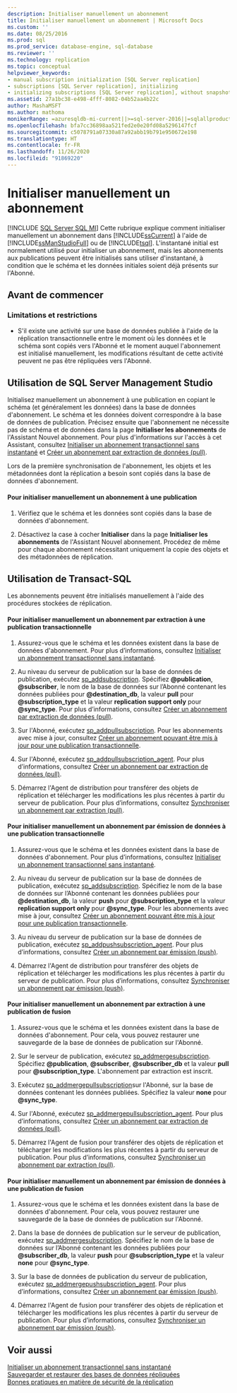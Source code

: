 ```yaml
---
description: Initialiser manuellement un abonnement
title: Initialiser manuellement un abonnement | Microsoft Docs
ms.custom: ''
ms.date: 08/25/2016
ms.prod: sql
ms.prod_service: database-engine, sql-database
ms.reviewer: ''
ms.technology: replication
ms.topic: conceptual
helpviewer_keywords:
- manual subscription initialization [SQL Server replication]
- subscriptions [SQL Server replication], initializing
- initializing subscriptions [SQL Server replication], without snapshots
ms.assetid: 27a1bc38-e498-4fff-8082-04b52aa4b22c
author: MashaMSFT
ms.author: mathoma
monikerRange: =azuresqldb-mi-current||>=sql-server-2016||=sqlallproducts-allversions
ms.openlocfilehash: bfa7cc36898aa521fed2e0e20fd08a5296147fcf
ms.sourcegitcommit: c5078791a07330a87a92abb19b791e950672e198
ms.translationtype: HT
ms.contentlocale: fr-FR
ms.lasthandoff: 11/26/2020
ms.locfileid: "91869220"
---
```

# <a name="initialize-a-subscription-manually"></a>Initialiser manuellement un abonnement
[!INCLUDE [SQL Server SQL MI](../../includes/applies-to-version/sql-asdbmi.md)]
  Cette rubrique explique comment initialiser manuellement un abonnement dans [!INCLUDE[ssCurrent](../../includes/sscurrent-md.md)] à l'aide de [!INCLUDE[ssManStudioFull](../../includes/ssmanstudiofull-md.md)] ou de [!INCLUDE[tsql](../../includes/tsql-md.md)]. L'instantané initial est normalement utilisé pour initialiser un abonnement, mais les abonnements aux publications peuvent être initialisés sans utiliser d'instantané, à condition que le schéma et les données initiales soient déjà présents sur l'Abonné.  
  

##  <a name="before-you-begin"></a><a name="BeforeYouBegin"></a> Avant de commencer  
  
###  <a name="limitations-and-restrictions"></a><a name="Restrictions"></a> Limitations et restrictions  
  
-   S'il existe une activité sur une base de données publiée à l'aide de la réplication transactionnelle entre le moment où les données et le schéma sont copiés vers l'Abonné et le moment auquel l'abonnement est initialisé manuellement, les modifications résultant de cette activité peuvent ne pas être répliquées vers l'Abonné.  
  
##  <a name="using-sql-server-management-studio"></a><a name="SSMSProcedure"></a> Utilisation de SQL Server Management Studio  
 Initialisez manuellement un abonnement à une publication en copiant le schéma (et généralement les données) dans la base de données d'abonnement. Le schéma et les données doivent correspondre à la base de données de publication. Précisez ensuite que l'abonnement ne nécessite pas de schéma et de données dans la page **Initialiser les abonnements** de l'Assistant Nouvel abonnement. Pour plus d'informations sur l'accès à cet Assistant, consultez [Initialiser un abonnement transactionnel sans instantané](../../relational-databases/replication/initialize-a-transactional-subscription-without-a-snapshot.md) et [Créer un abonnement par extraction de données (pull)](../../relational-databases/replication/create-a-pull-subscription.md).  
  
 Lors de la première synchronisation de l'abonnement, les objets et les métadonnées dont la réplication a besoin sont copiés dans la base de données d'abonnement.  
  
#### <a name="to-initialize-a-subscription-to-a-publication-manually"></a>Pour initialiser manuellement un abonnement à une publication  
  
1.  Vérifiez que le schéma et les données sont copiés dans la base de données d'abonnement.  
  
2.  Désactivez la case à cocher **Initialiser** dans la page **Initialiser les abonnements** de l'Assistant Nouvel abonnement. Procédez de même pour chaque abonnement nécessitant uniquement la copie des objets et des métadonnées de réplication.  

##  <a name="using-transact-sql"></a><a name="TsqlProcedure"></a> Utilisation de Transact-SQL  
 Les abonnements peuvent être initialisés manuellement à l'aide des procédures stockées de réplication.  
  
#### <a name="to-manually-initialize-a-pull-subscription-to-a-transactional-publication"></a>Pour initialiser manuellement un abonnement par extraction à une publication transactionnelle  
  
1.  Assurez-vous que le schéma et les données existent dans la base de données d'abonnement. Pour plus d’informations, consultez [Initialiser un abonnement transactionnel sans instantané](../../relational-databases/replication/initialize-a-transactional-subscription-without-a-snapshot.md).  
  
2.  Au niveau du serveur de publication sur la base de données de publication, exécutez [sp_addsubscription](../../relational-databases/system-stored-procedures/sp-addsubscription-transact-sql.md). Spécifiez **\@publication**, **\@subscriber**, le nom de la base de données sur l’Abonné contenant les données publiées pour **\@destination_db**, la valeur **pull** pour **\@subscription_type** et la valeur **replication support only** pour **\@sync_type**. Pour plus d’informations, consultez [Créer un abonnement par extraction de données (pull)](../../relational-databases/replication/create-a-pull-subscription.md).  
  
3.  Sur l'Abonné, exécutez [sp_addpullsubscription](../../relational-databases/system-stored-procedures/sp-addpullsubscription-transact-sql.md). Pour les abonnements avec mise à jour, consultez [Créer un abonnement pouvant être mis à jour pour une publication transactionnelle](./publish/create-an-updatable-subscription-to-a-transactional-publication.md).  
  
4.  Sur l'Abonné, exécutez [sp_addpullsubscription_agent](../../relational-databases/system-stored-procedures/sp-addpullsubscription-agent-transact-sql.md). Pour plus d’informations, consultez [Créer un abonnement par extraction de données (pull)](../../relational-databases/replication/create-a-pull-subscription.md).  
  
5.  Démarrez l'Agent de distribution pour transférer des objets de réplication et télécharger les modifications les plus récentes à partir du serveur de publication. Pour plus d’informations, consultez [Synchroniser un abonnement par extraction (pull)](../../relational-databases/replication/synchronize-a-pull-subscription.md).  
  
#### <a name="to-manually-initialize-a-push-subscription-to-a-transactional-publication"></a>Pour initialiser manuellement un abonnement par émission de données à une publication transactionnelle  
  
1.  Assurez-vous que le schéma et les données existent dans la base de données d'abonnement. Pour plus d’informations, consultez [Initialiser un abonnement transactionnel sans instantané](../../relational-databases/replication/initialize-a-transactional-subscription-without-a-snapshot.md).  
  
2.  Au niveau du serveur de publication sur la base de données de publication, exécutez [sp_addsubscription](../../relational-databases/system-stored-procedures/sp-addsubscription-transact-sql.md). Spécifiez le nom de la base de données sur l’Abonné contenant les données publiées pour **\@destination_db**, la valeur **push** pour **\@subscription_type** et la valeur **replication support only** pour **\@sync_type**. Pour les abonnements avec mise à jour, consultez [Créer un abonnement pouvant être mis à jour pour une publication transactionnelle](./publish/create-an-updatable-subscription-to-a-transactional-publication.md).  
  
3.  Au niveau du serveur de publication sur la base de données de publication, exécutez [sp_addpushsubscription_agent](../../relational-databases/system-stored-procedures/sp-addpullsubscription-agent-transact-sql.md). Pour plus d’informations, consultez [Créer un abonnement par émission (push)](../../relational-databases/replication/create-a-push-subscription.md).  
  
4.  Démarrez l'Agent de distribution pour transférer des objets de réplication et télécharger les modifications les plus récentes à partir du serveur de publication. Pour plus d’informations, consultez [Synchroniser un abonnement par émission (push)](../../relational-databases/replication/synchronize-a-push-subscription.md).  
  
#### <a name="to-manually-initialize-a-pull-subscription-to-a-merge-publication"></a>Pour initialiser manuellement un abonnement par extraction à une publication de fusion  
  
1.  Assurez-vous que le schéma et les données existent dans la base de données d'abonnement. Pour cela, vous pouvez restaurer une sauvegarde de la base de données de publication sur l'Abonné.  
  
2.  Sur le serveur de publication, exécutez [sp_addmergesubscription](../../relational-databases/system-stored-procedures/sp-addmergesubscription-transact-sql.md). Spécifiez **\@publication**, **\@subscriber**, **\@subscriber_db** et la valeur **pull** pour **\@subscription_type**. L'abonnement par extraction est inscrit.  
  
3.  Exécutez [sp_addmergepullsubscription](../../relational-databases/system-stored-procedures/sp-addmergepullsubscription-transact-sql.md)sur l'Abonné, sur la base de données contenant les données publiées. Spécifiez la valeur **none** pour **\@sync_type**.  
  
4.  Sur l'Abonné, exécutez [sp_addmergepullsubscription_agent](../../relational-databases/system-stored-procedures/sp-addmergepullsubscription-agent-transact-sql.md). Pour plus d’informations, consultez [Créer un abonnement par extraction de données (pull)](../../relational-databases/replication/create-a-pull-subscription.md).  
  
5.  Démarrez l'Agent de fusion pour transférer des objets de réplication et télécharger les modifications les plus récentes à partir du serveur de publication. Pour plus d’informations, consultez [Synchroniser un abonnement par extraction (pull)](../../relational-databases/replication/synchronize-a-pull-subscription.md).  
  
#### <a name="to-manually-initialize-a-push-subscription-to-a-merge-publication"></a>Pour initialiser manuellement un abonnement par émission de données à une publication de fusion  
  
1.  Assurez-vous que le schéma et les données existent dans la base de données d'abonnement. Pour cela, vous pouvez restaurer une sauvegarde de la base de données de publication sur l'Abonné.  
  
2.  Dans la base de données de publication sur le serveur de publication, exécutez [sp_addmergesubscription](../../relational-databases/system-stored-procedures/sp-addmergesubscription-transact-sql.md). Spécifiez le nom de la base de données sur l’Abonné contenant les données publiées pour **\@subscriber_db**, la valeur **push** pour **\@subscription_type** et la valeur **none** pour **\@sync_type**.  
  
3.  Sur la base de données de publication du serveur de publication, exécutez [sp_addmergepushsubscription_agent](../../relational-databases/system-stored-procedures/sp-addmergepushsubscription-agent-transact-sql.md). Pour plus d’informations, consultez [Créer un abonnement par émission (push)](../../relational-databases/replication/create-a-push-subscription.md).  
  
4.  Démarrez l'Agent de fusion pour transférer des objets de réplication et télécharger les modifications les plus récentes à partir du serveur de publication. Pour plus d’informations, consultez [Synchroniser un abonnement par émission (push)](../../relational-databases/replication/synchronize-a-push-subscription.md).  
  
## <a name="see-also"></a>Voir aussi  
 [Initialiser un abonnement transactionnel sans instantané](../../relational-databases/replication/initialize-a-transactional-subscription-without-a-snapshot.md)   
 [Sauvegarder et restaurer des bases de données répliquées](../../relational-databases/replication/administration/back-up-and-restore-replicated-databases.md)   
 [Bonnes pratiques en matière de sécurité de la réplication](../../relational-databases/replication/security/replication-security-best-practices.md)  
  
